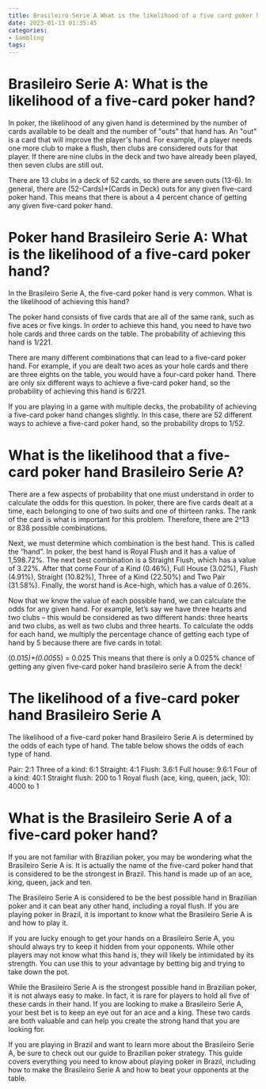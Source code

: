 ```yaml
---
title: Brasileiro Serie A What is the likelihood of a five card poker hand
date: 2023-01-13 01:35:45
categories:
- Gambling
tags:
---
```



#  Brasileiro Serie A: What is the likelihood of a five-card poker hand?

In poker, the likelihood of any given hand is determined by the number of cards available to be dealt and the number of "outs" that hand has. An "out" is a card that will improve the player's hand. For example, if a player needs one more club to make a flush, then clubs are considered outs for that player. If there are nine clubs in the deck and two have already been played, then seven clubs are still out.

There are 13 clubs in a deck of 52 cards, so there are seven outs (13-6). In general, there are (52-Cards)*(Cards in Deck) outs for any given five-card poker hand. This means that there is about a 4 percent chance of getting any given five-card poker hand.

#  Poker hand Brasileiro Serie A: What is the likelihood of a five-card poker hand?

In the Brasileiro Serie A, the five-card poker hand is very common. What is the likelihood of achieving this hand?

The poker hand consists of five cards that are all of the same rank, such as five aces or five kings. In order to achieve this hand, you need to have two hole cards and three cards on the table. The probability of achieving this hand is 1/221.

There are many different combinations that can lead to a five-card poker hand. For example, if you are dealt two aces as your hole cards and there are three eights on the table, you would have a four-card poker hand. There are only six different ways to achieve a five-card poker hand, so the probability of achieving this hand is 6/221.

If you are playing in a game with multiple decks, the probability of achieving a five-card poker hand changes slightly. In this case, there are 52 different ways to achieve a five-card poker hand, so the probability drops to 1/52.

#  What is the likelihood that a five-card poker hand Brasileiro Serie A?

There are a few aspects of probability that one must understand in order to calculate the odds for this question. In poker, there are five cards dealt at a time, each belonging to one of two suits and one of thirteen ranks. The rank of the card is what is important for this problem. Therefore, there are 2^13 or 838 possible combinations.

Next, we must determine which combination is the best hand. This is called the “hand”. In poker, the best hand is Royal Flush and it has a value of 1,598.72%. The next best combination is a Straight Flush, which has a value of 3.22%. After that come Four of a Kind (0.46%), Full House (3.02%), Flush (4.91%), Straight (10.82%), Three of a Kind (22.50%) and Two Pair (31.58%). Finally, the worst hand is Ace-high, which has a value of 0.26%.

Now that we know the value of each possible hand, we can calculate the odds for any given hand. For example, let’s say we have three hearts and two clubs – this would be considered as two different hands: three hearts and two clubs, as well as two clubs and three hearts. To calculate the odds for each hand, we multiply the percentage chance of getting each type of hand by 5 because there are five cards in total: 

(0.01*5)+(0.005*5) = 0.025 
This means that there is only a 0.025% chance of getting any given five-card poker hand brasileiro serie A from the deck!

#  The likelihood of a five-card poker hand Brasileiro Serie A

The likelihood of a five-card poker hand Brasileiro Serie A is determined by the odds of each type of hand. The table below shows the odds of each type of hand.

Pair: 2:1
Three of a kind: 6:1
Straight: 4:1
Flush: 3.6:1
Full house: 9.6:1
Four of a kind: 40:1 
Straight flush: 200 to 1
Royal flush (ace, king, queen, jack, 10): 4000 to 1

#  What is the Brasileiro Serie A of a five-card poker hand?

If you are not familiar with Brazilian poker, you may be wondering what the Brasileiro Serie A is. It is actually the name of the five-card poker hand that is considered to be the strongest in Brazil. This hand is made up of an ace, king, queen, jack and ten.

The Brasileiro Serie A is considered to be the best possible hand in Brazilian poker and it can beat any other hand, including a royal flush. If you are playing poker in Brazil, it is important to know what the Brasileiro Serie A is and how to play it.

If you are lucky enough to get your hands on a Brasileiro Serie A, you should always try to keep it hidden from your opponents. While other players may not know what this hand is, they will likely be intimidated by its strength. You can use this to your advantage by betting big and trying to take down the pot.

While the Brasileiro Serie A is the strongest possible hand in Brazilian poker, it is not always easy to make. In fact, it is rare for players to hold all five of these cards in their hand. If you are looking to make a Brasileiro Serie A, your best bet is to keep an eye out for an ace and a king. These two cards are both valuable and can help you create the strong hand that you are looking for.

If you are playing in Brazil and want to learn more about the Brasileiro Serie A, be sure to check out our guide to Brazilian poker strategy. This guide covers everything you need to know about playing poker in Brazil, including how to make the Brasileiro Serie A and how to beat your opponents at the table.